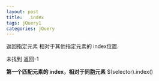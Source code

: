 ```yaml
---
layout: post
title:  .index
tags: jQuery1
categories: jQuery
---
```


返回指定元素 相对于其他指定元素的 index位置.

未找到 返回-1



**第一个匹配元素的 index，相对于同胞元素**
$(selector).index()